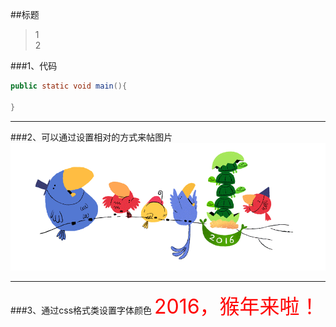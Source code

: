 ##标题

> 1  
> 2  

###1、代码
```java
public static void main(){

}
```

---
###2、可以通过设置相对的方式来帖图片
![自定义图片](./res/2016_new.gif)

---
###3、通过css格式类设置字体颜色
<font color="red" size="6px">2016，猴年来啦！</font>
